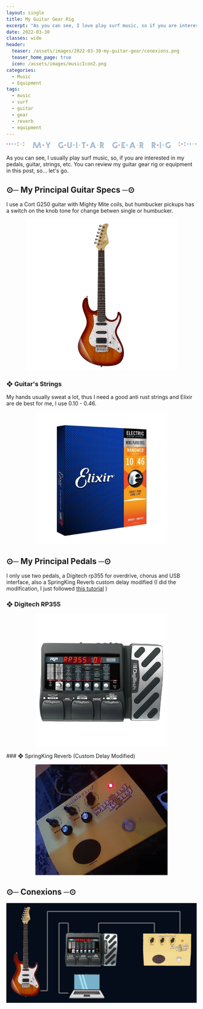 ```yaml
---
layout: single
title: My Guitar Gear Rig
excerpt: "As you can see, I love play surf music, so if you are interested in my pedals, guitar, guitar Strings, etc. You can review my guitar gear rig or equipment."
date: 2022-03-30
classes: wide
header:
  teaser: /assets/images/2022-03-30-my-guitar-gear/conexions.png
  teaser_home_page: true
  icon: /assets/images/musicIcon2.png
categories:
  - Music
  - Equipment
tags:
  - music
  - surf
  - guitar
  - gear
  - reverb
  - equipment
---
```


<p align="center">
  <img src="/assets/images/2022-03-30-my-guitar-gear/miGuitarRigText.png">
</p>

As you can see, I usually play surf music, so, if you are interested in my pedals, guitar, strings, etc. You can review my guitar gear rig or equipment in this post, so... let's go.

## ⊙─ My Principal Guitar Specs ─⊙

I use a Cort G250 guitar with Mighty Mite coils, but humbucker pickups has a switch on the knob tone for change betwen single or humbucker.
<p align="center">
  <img src="/assets/images/2022-03-30-my-guitar-gear/cort-g250-tab.png" width="400">
</p>

### ❖ Guitar's Strings

My hands usually sweat a lot, thus I need a good anti rust strings and Elixir are de best for me, I use 0.10 - 0.46.

<p align="center">
  <img src="/assets/images/2022-03-30-my-guitar-gear/Elixir.png" width="350">
</p>

## ⊙─ My Principal Pedals ─⊙
I only use two pedals, a Digitech rp355 for overdrive, chorus and USB interface, also a SpringKing Reverb custom delay modified (I did the modification, I just followed [this tutorial](http://blog.utopianlabs.com/2017/04/danelectro-spring-king-delay-mod/) ) 

### ❖ Digitech RP355
<p align="center">
  <img src="/assets/images/2022-03-30-my-guitar-gear/RP355.png" width="350">
</p>
### ❖ SpringKing Reverb (Custom Delay Modified)
<p align="center">
  <img src="/assets/images/2022-03-30-my-guitar-gear/springCrop.png" width="350">
</p>

## ⊙─ Conexions ─⊙

<p align="center">
  <img src="/assets/images/2022-03-30-my-guitar-gear/conexionsF.png">
</p>
